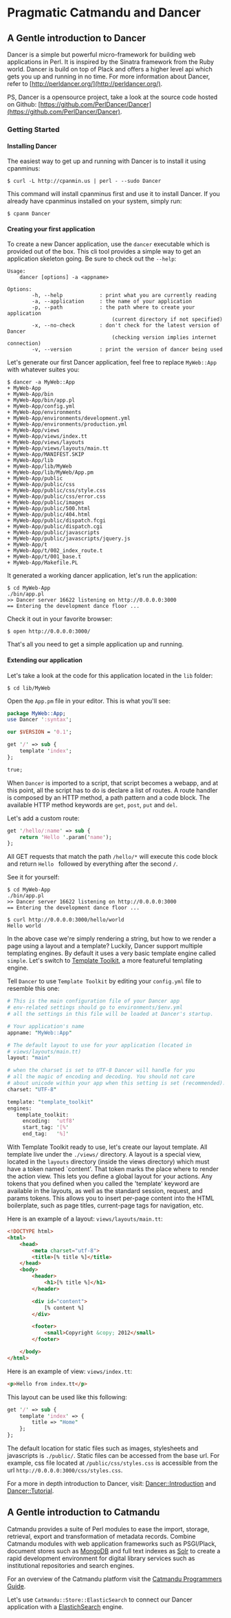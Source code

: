 # Pragmatic Catmandu and Dancer

## A Gentle introduction to Dancer

Dancer is a simple but powerful micro-framework for building web applications in Perl. It is inspired by the Sinatra framework from the Ruby world. Dancer is build on top of Plack and offers a higher level api which gets you up and running in no time. For more information about Dancer, refer to [http://perldancer.org/](http://perldancer.org/).

PS, Dancer is a opensource project, take a look at the source code hosted on Github: [https://github.com/PerlDancer/Dancer](https://github.com/PerlDancer/Dancer).

### Getting Started

#### Installing Dancer

The easiest way to get up and running with Dancer is to install it using cpanminus:

```shell
$ curl -L http://cpanmin.us | perl - --sudo Dancer
```

This command will install cpanminus first and use it to install Dancer. If you already have cpanminus installed on your system, simply run:

```shell
$ cpanm Dancer
```

#### Creating your first application

To create a new Dancer application, use the ```dancer``` executable which is provided out of the box. This cli tool provides a simple way to get an application skeleton going. Be sure to check out the ```--help```:

```shell
Usage:
    dancer [options] -a <appname>

Options:
        -h, --help            : print what you are currently reading
        -a, --application     : the name of your application
        -p, --path            : the path where to create your application
                                  (current directory if not specified)
        -x, --no-check        : don't check for the latest version of Dancer
                                  (checking version implies internet connection)
        -v, --version         : print the version of dancer being used
```

Let's generate our first Dancer application, feel free to replace ```MyWeb::App``` with whatever suites you:

```shell
$ dancer -a MyWeb::App
+ MyWeb-App
+ MyWeb-App/bin
+ MyWeb-App/bin/app.pl
+ MyWeb-App/config.yml
+ MyWeb-App/environments
+ MyWeb-App/environments/development.yml
+ MyWeb-App/environments/production.yml
+ MyWeb-App/views
+ MyWeb-App/views/index.tt
+ MyWeb-App/views/layouts
+ MyWeb-App/views/layouts/main.tt
+ MyWeb-App/MANIFEST.SKIP
+ MyWeb-App/lib
+ MyWeb-App/lib/MyWeb
+ MyWeb-App/lib/MyWeb/App.pm
+ MyWeb-App/public
+ MyWeb-App/public/css
+ MyWeb-App/public/css/style.css
+ MyWeb-App/public/css/error.css
+ MyWeb-App/public/images
+ MyWeb-App/public/500.html
+ MyWeb-App/public/404.html
+ MyWeb-App/public/dispatch.fcgi
+ MyWeb-App/public/dispatch.cgi
+ MyWeb-App/public/javascripts
+ MyWeb-App/public/javascripts/jquery.js
+ MyWeb-App/t
+ MyWeb-App/t/002_index_route.t
+ MyWeb-App/t/001_base.t
+ MyWeb-App/Makefile.PL
```

It generated a working dancer application, let's run the application:

```shell
$ cd MyWeb-App
./bin/app.pl
>> Dancer server 16622 listening on http://0.0.0.0:3000
== Entering the development dance floor ...
```

Check it out in your favorite browser:

```shell
$ open http://0.0.0.0:3000/
```

That's all you need to get a simple application up and running.

#### Extending our application

Let's take a look at the code for this application located in the ```lib``` folder:

```shell
$ cd lib/MyWeb
```

Open the ```App.pm``` file in your editor. This is what you'll see:

```perl
package MyWeb::App;
use Dancer ':syntax';

our $VERSION = '0.1';

get '/' => sub {
    template 'index';
};

true;
```

When ```Dancer``` is imported to a script, that script becomes a webapp, and at this point, all the script has to do is declare a list of routes. A route handler is composed by an HTTP method, a path pattern and a code block. The available HTTP method keywords are ```get```, ```post```, ```put``` and ```del```.

Let's add a custom route:

```perl
get '/hello/:name' => sub {
    return 'Hello '.param('name');
};
```

All GET requests that match the path ```/hello/*``` will execute this code block and return ```Hello ``` followed by everything after the second ```/```.

See it for yourself:

```shell
$ cd MyWeb-App
./bin/app.pl
>> Dancer server 16622 listening on http://0.0.0.0:3000
== Entering the development dance floor ...
```

```shell
$ curl http://0.0.0.0:3000/hello/world
Hello world
```

In the above case we're simply rendering a string, but how to we render a page using a layout and a template? Luckily, Dancer support multiple templating engines. By default it uses a very basic template engine called ```simple```. Let's switch to [Template Toolkit](http://template-toolkit.org/), a more featureful templating engine.

Tell ```Dancer``` to use ```Template Toolkit``` by editing your ```config.yml``` file to resemble this one:

```perl
# This is the main configuration file of your Dancer app
# env-related settings should go to environments/$env.yml
# all the settings in this file will be loaded at Dancer's startup.

# Your application's name
appname: "MyWeb::App"

# The default layout to use for your application (located in
# views/layouts/main.tt)
layout: "main"

# when the charset is set to UTF-8 Dancer will handle for you
# all the magic of encoding and decoding. You should not care
# about unicode within your app when this setting is set (recommended).
charset: "UTF-8"

template: "template_toolkit"
engines:
   template_toolkit:
     encoding:  'utf8'
     start_tag: '[%'
     end_tag:   '%]'
```

With Template Toolkit ready to use, let's create our layout template. All template live under the ```./views/``` directory. A layout is a special view, located in the ```layouts``` directory (inside the views directory) which must have a token named `content'. That token marks the place where to render the action view. This lets you define a global layout for your actions. Any tokens that you defined when you called the 'template' keyword are available in the layouts, as well as the standard session, request, and params tokens. This allows you to insert per-page content into the HTML boilerplate, such as page titles, current-page tags for navigation, etc.

Here is an example of a layout: ```views/layouts/main.tt```:

```html
<!DOCTYPE html>
<html>
    <head>
        <meta charset="utf-8">
        <title>[% title %]</title>
    </head>
    <body>
        <header>
            <h1>[% title %]</h1>
        </header>

        <div id="content">
            [% content %]
        </div>

        <footer>
            <small>Copyright &copy; 2012</small>
        </footer>

    </body>
</html>
```

Here is an example of view: ```views/index.tt```:

```html
<p>Hello from index.tt</p>
```

This layout can be used like this following:

```perl
get '/' => sub {
    template 'index' => {
        title => "Home"
    };
};
```

The default location for static files such as images, stylesheets and javascripts is ```./public/```. Static files can be accessed from the base url. For example, css file located at ```/public/css/styles.css``` is accessible from the url ```http://0.0.0.0:3000/css/styles.css```.

For a more in depth introduction to Dancer, visit: [Dancer::Introduction](https://metacpan.org/module/Dancer::Introduction) and [Dancer::Tutorial](https://metacpan.org/module/Dancer::Tutorial).

## A Gentle introduction to Catmandu

Catmandu provides a suite of Perl modules to ease the import, storage, retrieval, export and transformation of metadata records. Combine Catmandu modules with web application frameworks such as PSGI/Plack, document stores such as [MongoDB](http://www.mongodb.org/) and full text indexes as [Solr](http://lucene.apache.org/solr/) to create a rapid development environment for digital library services such as institutional repositories and search engines.

For an overview of the Catmandu platform visit the [Catmandu Programmers Guide](http://librecat.org/tutorial/index.html).

Let's use ```Catmandu::Store::ElasticSearch``` to connect our Dancer application with a [ElastichSearch](http://www.elasticsearch.org/) engine.
